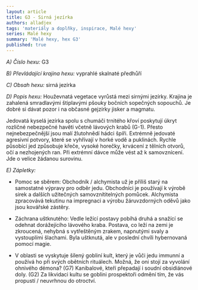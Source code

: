 ```yaml
---
layout: article
title: G3 - Sirná jezírka
authors: alladjex
tags: 'materiály a doplňky, inspirace, Malé hexy'
series: Malé hexy
summary: 'Malé hexy, hex G3'
published: true
---
```

_A) Číslo hexu:_
G3  
  
_B) Převládající krajina hexu:_
vyprahlé skalnaté předhůří  
  
_C) Obsah hexu:_
sirná jezírka  
  
_D) Popis hexu:_
Houževnatá vegetace vyrůstá mezi sirnými jezírky. Krajina je zahalená smradlavými štiplavými pšouky bočních sopečných sopouchů. Je dobré si dávat pozor i na občasné gejzírky jisker a magmatu.  
  
Jedovatá kyselá jezírka spolu s chumáči trnitého křoví poskytují úkryt rozličné nebezpečné havěti včetně lávových krabů (G-1). Přesto nejnebezpečnější jsou malí žlutohnědí hádci špíři. Extrémně jedovaté agresivní potvory, které se vyhřívají v horké vodě a puklinách. Rychle působící jed způsobuje křeče, vysoké horečky, krvácení z tělních otvorů, očí a nezhojených ran. Při extrémní dávce může vést až k samovznícení. Jde o velice žádanou surovinu.  
  
_E) Zápletky:_
- Pomoc se sběrem: Obchodník / alchymista už je příliš starý na samostatné výpravy pro odběr jedu. Obchodníci je používají k výrobě sirek a dalších užitečných samovznítitelných pomůcek. Alchymista zpracovává tekutinu na impregnaci a výrobu žáruvzdorných oděvů jako jsou kovářské zástěry.

- Záchrana uštknutého: Vedle ležící postavy pobíhá druhá a snažící se odehnat dorážejícího lávového kraba. Postava, co leží na zemi je zkroucená, nehybná s vytřeštěným zrakem, napnutými svaly a vystouplími šlachami. Byla uštknutá, ale v poslední chvíli hybernovaná pomocí magie.

- V oblasti se vyskytuje šílený gobliní kult, který je vůči jedu immunní a používá ho při svých obětních rituálech. Možná, že oni stojí za vyvolání ohnivého démona? (G7) Kanibalové, kteří přepadají i soudní obsidiánové doly. (G2) Za likvidaci kultu se goblini prospektoři odmění tím, že vás propustí / neuvrhnou do otroctví.

